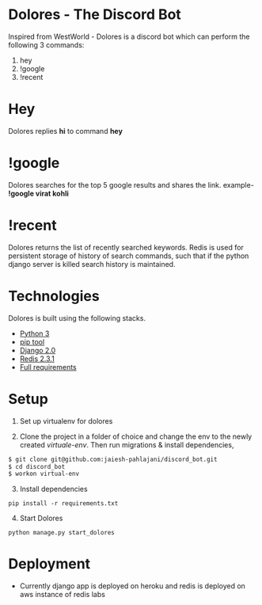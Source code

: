 # Dolores - The Discord Bot

Inspired from WestWorld - Dolores is a discord bot which can perform the following 3 commands:
1. hey
2. !google
3. !recent

# Hey
Dolores replies **hi** to command **hey**

# !google
Dolores searches for the top 5 google results and shares the link.
example- **!google virat kohli**

# !recent
Dolores returns the list of recently searched keywords. Redis is used for persistent storage of history of search commands, such that if the python django server is killed search history is maintained.

# Technologies

Dolores is built using the following stacks.

* [Python 3](https://www.python.org/download/releases/2.7.2/)
* [pip tool](https://pypi.org/project/pip/)
* [Django 2.0](https://www.djangoproject.com/download/)
* [Redis 2.3.1](https://pypi.org/project/redis/)
* [Full requirements](requirements.txt)

# Setup
1. Set up virtualenv for dolores

2. Clone the project in a folder of choice and change the env to the newly created *virtuale-env*. Then run migrations & install dependencies,
```sh
$ git clone git@github.com:jaiesh-pahlajani/discord_bot.git
$ cd discord_bot
$ workon virtual-env
```

3. Install dependencies
```
pip install -r requirements.txt
```

4. Start Dolores
```
python manage.py start_dolores
```

# Deployment 

- Currently django app is deployed on heroku and redis is deployed on aws instance of redis labs